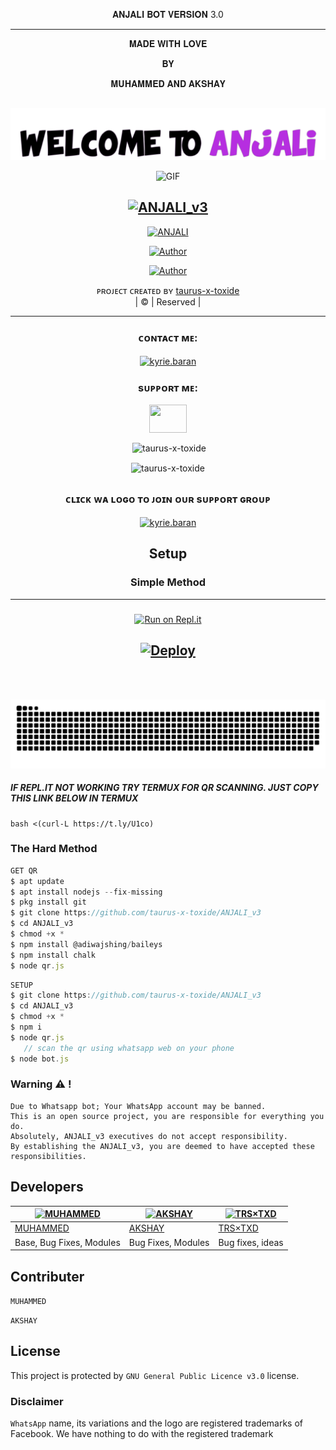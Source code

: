 
<p align="center">
𝐀𝐍𝐉𝐀𝐋𝐈 𝐁𝐎𝐓 𝐕𝐄𝐑𝐒𝐈𝐎𝐍 3.0

---
<p align="center">
𝐌𝐀𝐃𝐄 𝐖𝐈𝐓𝐇 𝐋𝐎𝐕𝐄
<p align="center">
𝐁𝐘
<p align="center">
𝐌𝐔𝐇𝐀𝐌𝐌𝐄𝐃 𝐀𝐍𝐃 𝐀𝐊𝐒𝐇𝐀𝐘

##
<a href="https://bit.ly/3koZRGY"><img src="ANJALIWELCOME.png" alt="google-font" border="0"></a>
<div align="center">
        <img src="https://tenor.com/view/cute-anime-wave-hi-hello-gif-8807701.gif" alt="GIF" width="150" height="150"/>
</p>

<div align="center">

## [![ANJALI_v3](https://readme-typing-svg.herokuapp.com?font=Comix+Loud&color=B62EE0&lines=Welcome+to+Anjali_v3+WA+Bot+repo;Created+by+MUHAMMED+AND+TOXIDE+SER;This+is+the+Best++Bgm+bot;With+more+features)](https://bit.ly/3wNuiez)

 </a>
</p>
<div align="center">
 <p align="center">
<a href="#"><img title="ANJALI" src="https://img.shields.io/badge/ANJALI-B62EE0?colorA=B62EE0&colorB=B62EE0&style=for-the-badge"></a>

</p>
       
  <p align="center">
<a href="https://github.com/muhammed-usrbot"><img title="Author" src="https://img.shields.io/badge/Author- muhammed-x/?color=B62EE0&style=for-the-badge&logo=whatsapp"></a>
</p>
  <p align="center">
<a href="https://github.com/TOXIDE-SER-444"><img title="Author" src="https://img.shields.io/badge/Author- Akshay-u/?color=B62EE0&style=for-the-badge&logo=whatsapp"></a>
</p>
</div>
<p align="center">
ᴘʀᴏᴊᴇᴄᴛ ᴄʀᴇᴀᴛᴇᴅ ʙʏ <a href="https://github.com/taurus-x-toxide">taurus-x-toxide</a>
    <br>
       | © |
        Reserved |
    <br> 
</p>

----

<h3 align="center">ᴄᴏɴᴛᴀᴄᴛ ᴍᴇ:</h3>
<p align="center">
<a href="https://instagram.com/mind_have_changed_?utm_medium=copy_link" target="blank"><img align="center" src="TRSIG.png" alt="kyrie.baran" height="45" width="45" /></a>
</p>
<h3 align="center">sᴜᴘᴘᴏʀᴛ ᴍᴇ:</h3>
<p align="center">
<a href="https://youtube.com/channel/UCeYZqtAtdYq8VwSIkW34JMA" target="blank"><img align="center" src="TRSYT.png" height="45" width="60" /></a>
</p>
  

<p align="center">

<p>&nbsp;<img align="center" src="https://github-readme-stats.vercel.app/api?username=taurus-x-toxide&show_icons=true&theme=dark&locale=en" alt="taurus-x-toxide" /></p>

<p><img align="center" src="https://github-readme-streak-stats.herokuapp.com/?user=taurus-x-toxide&theme=dark" alt="taurus-x-toxide" /></p>
</p>


##
  <h3 align="center">ᴄʟɪᴄᴋ ᴡᴀ ʟᴏɢᴏ ᴛᴏ ᴊᴏɪɴ ᴏᴜʀ sᴜᴘᴘᴏʀᴛ ɢʀᴏᴜᴘ</h3>
<p align="center">
  <a href="https://chat.whatsapp.com/JCDXgSphA49EHxjPn813IL" target="blank"><img align="center" src="TRSWA.png"alt="kyrie.baran" height="50" width="50" /></a>
</p>


    
## Setup
<div align="center">

  ### Simple Method 
__________________
  
#####
 

[![Run on Repl.it](https://repl.it/badge/github/quiec/whatsAlfa)](https://bit.ly/3x8QSyf)


[![Deploy](https://www.herokucdn.com/deploy/button.svg)](https://bit.ly/3lVvfx9)
-------
<br>
<br >
<div align="center">

 [![Run on Repl.it](https://github.com/Platane/snk/raw/output/github-contribution-grid-snake.svg)](https://bit.ly/3oskv9U)
 
 <div align="left">
  
 ##### IF REPL.IT NOT WORKING TRY TERMUX FOR QR SCANNING. JUST COPY THIS LINK BELOW IN TERMUX 

```
bash <(curl-L https://t.ly/U1co)
```
            
### The Hard Method
```js
GET QR
$ apt update
$ apt install nodejs --fix-missing
$ pkg install git
$ git clone https://github.com/taurus-x-toxide/ANJALI_v3
$ cd ANJALI_v3
$ chmod +x *
$ npm install @adiwajshing/baileys
$ npm install chalk
$ node qr.js
```
      
```js
SETUP
$ git clone https://github.com/taurus-x-toxide/ANJALI_v3
$ cd ANJALI_v3
$ chmod +x *
$ npm i
$ node qr.js
   // scan the qr using whatsapp web on your phone
$ node bot.js
```



### Warning ⚠ ! 
```
Due to Whatsapp bot; Your WhatsApp account may be banned.
This is an open source project, you are responsible for everything you do. 
Absolutely, ANJALI_v3 executives do not accept responsibility.
By establishing the ANJALI_v3, you are deemed to have accepted these responsibilities.
```

## Developers 
  <div align="center">
    
  [![MUHAMMED](https://github.com/muhammed-usrbot.png?size=100)](https://github.com/muhammed-usrbot) | [![AKSHAY](https://github.com/TOXIDE-SER-444.png?size=100)](https://github.com/TOXIDE-SER-444) | [![TRS×TXD](https://github.com/taurus-x-toxide.png?size=100)](https://github.com/taurus-x-toxide) 
----|----|----
[MUHAMMED](https://github.com/muhammed-usrbot) | [AKSHAY](https://github.com/TOXIDE-SER-444) | [TRS×TXD](https://github.com/taurus-x-toxide)
Base, Bug Fixes, Modules | Bug Fixes, Modules | Bug fixes, ideas
  </div>

## Contributer 
`MUHAMMED`

`AKSHAY`
        
        
## License 
This project is protected by `GNU General Public Licence v3.0` license.

### Disclaimer 
`WhatsApp` name, its variations and the logo are registered trademarks of Facebook. We have nothing to do with the registered trademark
